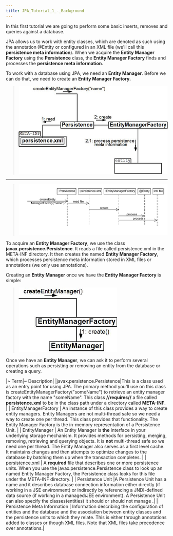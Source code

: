 ```yaml
---
title: JPA_Tutorial_1_-_Background
---
```

In this first tutorial we are going to perform some basic inserts, removes and queries against a database. 

JPA allows us to work with entity classes, which are denoted as such using the annotation @Entity or configured in an XML file (we'll call this **persistence meta information**). When we acquire the **Entity Manager Factory** using the **Persistence** class, the **Entity Manager Factory** finds and processes the **persistence meta information**.

To work with a database using JPA, we need an **Entity Manager**. Before we can do that, we need to create an **Entity Manager Factory.** 
> ![](images/EntityManagerFactory.jpeg)
----
> ![](images/PersistenceSequence.jpg)

To acquire an **Entity Manager Factory**, we use the class **javax.persistence.Persistence**. It reads a file called persistence.xml in the META-INF directory. It then creates the named **Entity Manager Factory**, which processes persistence meta information stored in XML files or annotations (we only use annotations).

Creating an **Entity Manager** once we have the **Entity Manager Factory** is simple:
> ![](images/CreateEntityManager.jpeg)

Once we have an **Entity Manager**, we can ask it to perform several operations such as persisting or removing an entity from the database or creating a query.

|~ Term|~ Description|
|javax.persistence.Persistence|This is a class used as an entry point for using JPA. The primary method you'll use on this class is createEntityManagerFactory("someName") to retrieve an entity manager factory with the name "someName". This class **//requires//** a file called **persistence.xml** to be in the class path under a directory called **META-INF**. |
| EntityManagerFactory | An instance of this class provides a way to create entity managers. Entity Managers are not multi-thread safe so we need a way to create one per thread. This class provides that functionality. The Entity Manager Factory is the in-memory representation of a Persistence Unit. |
| EntityManager | An Entity Manager is **the** interface in your underlying storage mechanism. It provides methods for persisting, merging, removing, retrieving and querying objects. It is **not** multi-thread safe so we need one per thread. The Entity Manager also serves as a first level cache. It maintains changes and then attempts to optimize changes to the database by batching them up when the transaction completes. |
| persistence.xml | A **required** file that describes one or more persistence units. When you use the javax.persistence.Persistence class to look up an named Entity Manager Factory, the Persistence class looks for this file under the META-INF directory. |
| Persistence Unit |A Persistence Unit has a name and it describes database connection information either directly (if working in a JSE environment) or indirectly by referencing a JNDI-defined data source (if working in a managed/JEE environment). A Persistence Unit can also specify the classes(entities) it should or should not manage .|
| Persistence Meta Information | Information describing the configuration of entities and the database and the association between entity classes and the persistence units to which they relate. This is either through annotations added to classes or though XML files. Note that XML files take precedence over annotations.|
